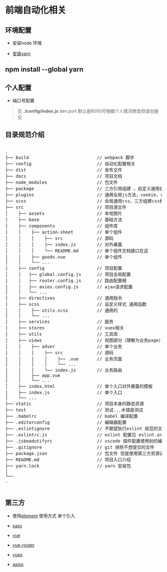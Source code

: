 # 前端自动化相关

## 环境配置

* 安装node 环境

* [安装yarn](https://yarnpkg.com/zh-Hans/docs/install#mac-tab)

## npm install --global yarn

## 个人配置

* 端口号配置

> 见 __./config/index.js__  dev.port 默认是8000可根据个人情况修改但请勿提交

## 目录规范介绍

<pre>

.
├── build                          // webpack 脚步
├── config                         // 自动化配置相关
├── dist                           // 发布文件
├── docs                           // 项目文档
├── node_modules                   // 包文件
├── package                        // 三方引用组建 ，自定义通用组建
├── plugins                        // 通用全局js方法，cookie，session，localStorage等
├── scss                           // 全局通用css，三方组建css修改，rest等
├── src                            // 项目源文件
│    ├── assets                    // 本地图片
│    ├── base                      // 基础方法
│    ├── components                // 组件库
│    │    ├── action-sheet         // 单个组件
│    │    │    ├── src             // 源码
│    │    │    ├── index.js        // 对外暴露
│    │    │    └── README.md       // 单个组件文档接口在这
│    │    ├── goods.vue            // 单个组件
│    │    └── ...
│    ├── config                    // 项目配置
│    │   ├── global.config.js      // 项目全局配置
│    │   ├── router.config.js      // 路由配置根
│    │   ├── axios.config.js       // ajax请求配置
│    │   └── ...
│    ├── directives                // 通用指令
│    ├── scss                      // 自定义样式 通用函数
│    │    ├── utils.scss           // 通用的
│    │    └── ...
│    ├── services                  // 服务
│    ├── stores                    // vuex相关
│    ├── utils                     // 工具库
│    ├── views                     // 视图部分（理解为业务page）
│    │    ├── adver                // 单个业务
│    │    │    ├── src             // 源码
│    │    │    │    ├── .vue       // 业务页面
│    │    │    │    └── ...
│    │    │    └── index.js        // 业务路由
│    │    ├── app.vue
│    │    └── ...
│    ├── index.html                // 单个入口对外暴露的模板
│    ├── index.js                  // 单个入口
│    └── ...
├── static                         // 项目本身的静态资源
├── test                           // 测试...木错是测试
├── .babelrc                       // babel 编译配置
├── .editorconfig                  // 编辑器配置
├── .eslintignore                  // 不期望执行eslint 规范的文件
├── .eslintrc.js                   // eslint 配置见 eslint.org
├── .jsbeadutifyrc                 // vscode 插件配置使用别的编辑器的同学请忽略
├── .gitignore                     // git 排除不想提交的文件
├── package.json                   // 包文件 但是使用第三方资源请用yarn 安装
├── README.md                      // 项目入口介绍
├── yarn.lock                      // yarn 安装包
│
└──
.

</pre>


## 第三方

* 使用[element](http://element.eleme.io/#/component/notification) 使用方式 单个引入

* [sass](http://sass.bootcss.com/docs/sass-reference/#import)

* [vue](https://vuefe.cn/v2/guide/index.html)

* [vue-router](https://router.vuejs.org/zh-cn/)

* [vuex](http://vuex.vuejs.org/zh-cn/structure.html)

* [axios](https://github.com/mzabriskie/axios)
